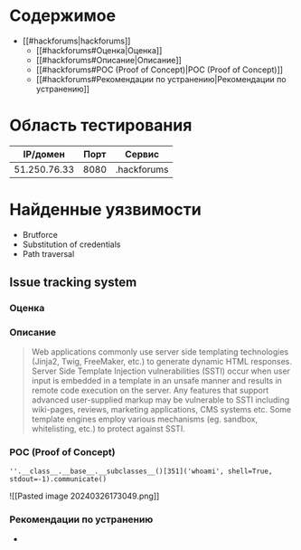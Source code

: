 # Содержимое
- [[#hackforums|hackforums]]
	- [[#hackforums#Оценка|Оценка]]
	- [[#hackforums#Описание|Описание]]
	- [[#hackforums#POC (Proof of Concept)|POC (Proof of Concept)]]
	- [[#hackforums#Рекомендации по устранению|Рекомендации по устранению]]

# Область тестирования

| IP/домен     | Порт | Сервис      |
| ------------ | ---- | ----------- |
| 51.250.76.33 | 8080 | .hackforums |

# Найденные уязвимости

- Brutforce
- Substitution of credentials
- Path traversal
## Issue tracking system
### Оценка 

### Описание
> Web applications commonly use server side templating technologies (Jinja2, Twig, FreeMaker, etc.) to generate dynamic HTML responses. Server Side Template Injection vulnerabilities (SSTI) occur when user input is embedded in a template in an unsafe manner and results in remote code execution on the server. Any features that support advanced user-supplied markup may be vulnerable to SSTI including wiki-pages, reviews, marketing applications, CMS systems etc. Some template engines employ various mechanisms (eg. sandbox, whitelisting, etc.) to protect against SSTI.

### POC (Proof of Concept)
```shell
''.__class__.__base__.__subclasses__()[351]('whoami', shell=True, stdout=-1).communicate()
```
![[Pasted image 20240326173049.png]]
### Рекомендации по устранению
* 



